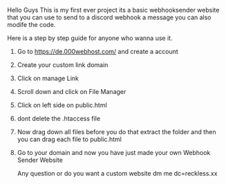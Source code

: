 Hello Guys This is my first ever project its a basic webhooksender website that you can use to send to a discord webhook a message you can also modife the code.

Here is a step by step guide for anyone who wanna use it.

1. Go to https://de.000webhost.com/ and create a account
2. Create your custom link domain
3. Click on manage Link
4. Scroll down and click on File Manager
5. Click on left side on public.html
6. dont delete the .htaccess file
7. Now drag down all files before you do that extract the folder and then you can drag each file to public.html
8. Go to your domain and now you have just made your own Webhook Sender Website


   Any question or do you want a custom website dm me
   dc=reckless.xx
